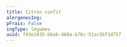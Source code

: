 ```yaml
---
title: Citron confit
alergenesIng:
pFrais: False
ingType: legumes
uuid: f83e1035-bbab-468a-b76c-51ac5bf1d757
---
```

